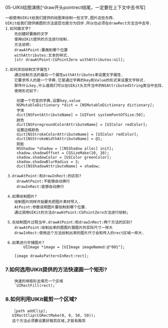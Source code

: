 05-UIKit绘图演练[^draw开头pointrect结尾，一定要在上下文中去书写]
	
	一般使用UIKit给我们提供的绘图来绘制一些文字,图片这些东西.
	UIKit给我们提供画图的方法底层也是分为四步.所以也必须在drawRect方法当中去写.
	1.如何画文字?
		先创建好要画的文字
		使用UIKit提供的方法进行绘制.
		方法说明:
		drawAtPoint:要画到哪个位置
		withAttributes:文本的样式.
		[str drawAtPoint:CGPointZero withAttributes:nil];
		
	2.如何添加绘制文字属性?
		通过绘制方法的最后一个属性withAttributes来设置文字属性.
		它要求传入的是一个字典.它是通过字典的key和Value的形式来设置文字样式. 
		那传什么key,什么值我们可以在UIKit头文件当中的NSAttributedString类当中去找.
		使用形式如下:
		
		 创建一个可变的字典,设置key,value
		 NSMutableDictionary *dict = [NSMutableDictionary dictionary];
	     字体
	     dict[NSFontAttributeName] = [UIFont systemFontOfSize:50];
	     颜色
	     dict[NSForegroundColorAttributeName] = [UIColor redColor];
	     设置边框颜色
	     dict[NSStrokeColorAttributeName] = [UIColor redColor];
	     dict[NSStrokeWidthAttributeName] = @1;
	     阴影
	     NSShadow *shadow = [[NSShadow alloc] init];
	     shadow.shadowOffset = CGSizeMake(10, 10);
	     shadow.shadowColor = [UIColor greenColor];
	     shadow.shadowBlurRadius = 3;
	     dict[NSShadowAttributeName] = shadow;
	
	 3.drawAtPoint:和drawInRect:的区别?
	 	 drawAtPoint:不能够自动换行
	 	 drawInRect:能够自动换行
	 	 
	 4.如果绘制图片?
	 	绘制图片同样开始要先把图片素材导入.
	 	AtPoint:参数说明图片要绘制到哪个位置.
	 	通过调用UIKit的方法drawAtPoint:CGPointZero方法进行绘制;
	 	
	 5.在绘制图片过程当中.drawAtPoint:和drawInRect:两个方法的区别?
	 	drawAtPoint:绘制出来的图图片跟图片的实际尺寸一样大
	 	drawInRect:使用这个方法绘制出来的图片尺寸会和传入的rect区域一样大.
	 
	 6.如果进行平铺图片?
	        UIImage *image = [UIImage imageNamed:@"001"];

	 	[image drawAsPatternInRect:rect];
	 
### 7.如何选用UIKit提供的方法快速画一个矩形?
	    快速的用矩形去填充一个区域
	 	`UIRectFill(rect);`
	 	
###  8.如何利用UIKit裁剪一个区域?
	   ［path addClip];
	   UIRectClip(CGRectMake(0, 0, 50, 50));
	   这个方法必须要设置好裁剪区域,才能有裁剪
